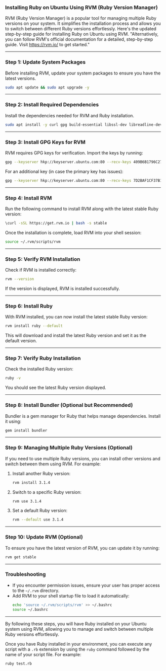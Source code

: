 ### Installing Ruby on Ubuntu Using RVM (Ruby Version Manager)

RVM (Ruby Version Manager) is a popular tool for managing multiple Ruby versions on your system. It simplifies the installation process and allows you to switch between different Ruby versions effortlessly. Here's the updated step-by-step guide for installing Ruby on Ubuntu using RVM.
"Alternatively, you can follow RVM's official documentation for a detailed, step-by-step guide. Visit https://rvm.io/ to get started."

---

### Step 1: Update System Packages

Before installing RVM, update your system packages to ensure you have the latest versions.

```bash
sudo apt update && sudo apt upgrade -y
```

---

### Step 2: Install Required Dependencies

Install the dependencies needed for RVM and Ruby installation.

```bash
sudo apt install -y curl gpg build-essential libssl-dev libreadline-dev zlib1g-dev
```

---

### Step 3: Install GPG Keys for RVM

RVM requires GPG keys for verification. Import the keys by running:

```bash
gpg --keyserver hkp://keyserver.ubuntu.com:80 --recv-keys 409B6B1796C275462A1703113804BB82D39DC0E3
```

For an additional key (in case the primary key has issues):

```bash
gpg --keyserver hkp://keyserver.ubuntu.com:80 --recv-keys 7D2BAF1CF37B13E2069D6956105BD0E739499BDB
```

---

### Step 4: Install RVM

Run the following command to install RVM along with the latest stable Ruby version:

```bash
\curl -sSL https://get.rvm.io | bash -s stable
```

Once the installation is complete, load RVM into your shell session:

```bash
source ~/.rvm/scripts/rvm
```

---

### Step 5: Verify RVM Installation

Check if RVM is installed correctly:

```bash
rvm --version
```

If the version is displayed, RVM is installed successfully.

---

### Step 6: Install Ruby

With RVM installed, you can now install the latest stable Ruby version:

```bash
rvm install ruby --default
```

This will download and install the latest Ruby version and set it as the default version.

---

### Step 7: Verify Ruby Installation

Check the installed Ruby version:

```bash
ruby -v
```

You should see the latest Ruby version displayed.

---

### Step 8: Install Bundler (Optional but Recommended)

Bundler is a gem manager for Ruby that helps manage dependencies. Install it using:

```bash
gem install bundler
```

---

### Step 9: Managing Multiple Ruby Versions (Optional)

If you need to use multiple Ruby versions, you can install other versions and switch between them using RVM. For example:

1. Install another Ruby version:
   ```bash
   rvm install 3.1.4
   ```

2. Switch to a specific Ruby version:
   ```bash
   rvm use 3.1.4
   ```

3. Set a default Ruby version:
   ```bash
   rvm --default use 3.1.4
   ```

---

### Step 10: Update RVM (Optional)

To ensure you have the latest version of RVM, you can update it by running:

```bash
rvm get stable
```

---

### Troubleshooting

- If you encounter permission issues, ensure your user has proper access to the `~/.rvm` directory.
- Add RVM to your shell startup file to load it automatically:
  ```bash
  echo 'source ~/.rvm/scripts/rvm' >> ~/.bashrc
  source ~/.bashrc
  ```

---

By following these steps, you will have Ruby installed on your Ubuntu system using RVM, allowing you to manage and switch between multiple Ruby versions effortlessly.


Once you have Ruby installed in your environment, you can execute any script with a `.rb` extension by using the `ruby` command followed by the name of your script file. For example:

```bash
ruby test.rb
```
